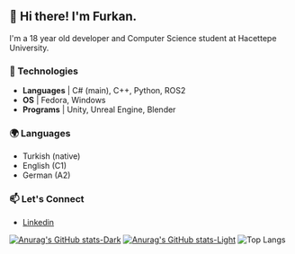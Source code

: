 
## 🌠 Hi there! I'm Furkan.

I'm a 18 year old developer and Computer Science student at Hacettepe University.
### 🔧 Technologies

* **Languages** |  C# (main), C++, Python, ROS2
* **OS** | Fedora, Windows
* **Programs**  |  Unity, Unreal Engine, Blender

### 🌍 Languages

* Turkish (native)
* English (C1)
* German (A2)

### 📫 Let's Connect
* [Linkedin](https://www.linkedin.com/in/furkan-gulhan)

[![Anurag's GitHub stats-Dark](https://github-readme-stats.vercel.app/api?username=Floha0&show_icons=true&theme=neon#gh-dark-mode-only)](https://github.com/anuraghazra/github-readme-stats#gh-dark-mode-only)
[![Anurag's GitHub stats-Light](https://github-readme-stats.vercel.app/api?username=Floha0&show_icons=true&theme=default#gh-light-mode-only)](https://github.com/anuraghazra/github-readme-stats#gh-light-mode-only)
![Top Langs](https://github-readme-stats.vercel.app/api/top-langs/?username=Floha0&layout=compact&show_icons=true&theme=neon#gh-dark-mode-only)
<!---
Floha0/Floha0 is a ✨ special ✨ repository because its `README.md` (this file) appears on your GitHub profile.
You can click the Preview link to take a look at your changes.
--->

